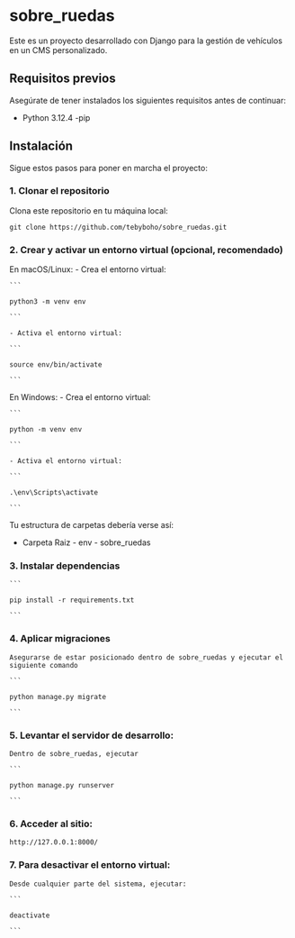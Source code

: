 # sobre_ruedas

Este es un proyecto desarrollado con Django para la gestión de vehículos en un CMS personalizado.

## Requisitos previos

Asegúrate de tener instalados los siguientes requisitos antes de continuar:

- Python 3.12.4
-pip

## Instalación

Sigue estos pasos para poner en marcha el proyecto:

### 1. Clonar el repositorio

Clona este repositorio en tu máquina local:
 
    git clone https://github.com/tebyboho/sobre_ruedas.git


### 2. Crear y activar un entorno virtual (opcional, recomendado)

En macOS/Linux:
    - Crea el entorno virtual:

    ```

    python3 -m venv env

    ```

    - Activa el entorno virtual:

    ```

    source env/bin/activate

    ```

En Windows:
    - Crea el entorno virtual:

    ```

    python -m venv env

    ```

    - Activa el entorno virtual:

    ```

    .\env\Scripts\activate

    ```

Tu estructura de carpetas debería verse así:

- Carpeta Raiz 
            - env
            - sobre_ruedas


### 3. Instalar dependencias 

    ```

    pip install -r requirements.txt

    ```

### 4. Aplicar migraciones

    Asegurarse de estar posicionado dentro de sobre_ruedas y ejecutar el siguiente comando

    ```

    python manage.py migrate

    ```

### 5. Levantar el servidor de desarrollo:

    Dentro de sobre_ruedas, ejecutar

    ```

    python manage.py runserver

    ```

### 6. Acceder al sitio:

    http://127.0.0.1:8000/


### 7. Para desactivar el entorno virtual:

    Desde cualquier parte del sistema, ejecutar:

    ```

    deactivate
    
    ```